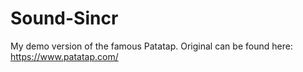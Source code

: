 # Sound-Sincr

My demo version of the famous Patatap. Original can be found here: https://www.patatap.com/
